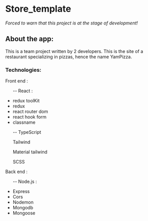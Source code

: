 # Store_template
<em>
    Forced to warn that this project is at the stage of development!
</em>
 
<h2>About the app:</h2>
<p>
    This is a team project written by 2 developers. This is the site of a restaurant specializing in pizzas, hence the name YamPizza.
</p>

<h3>Technologies: </h3>
<p>Front end : </p>
   <ul>
      <p>-- React : </p>
        <li>redux toolKit</li>
        <li>redux</li>
        <li>react router dom</li>
        <li>react hook form</li>
        <li>classname</li>
      <p>-- TypeScript</p>
      <p>Tailwind</p>
      <p>Material tailwind</p>
      <p>SCSS</p>
   </ul>
   
<p>Back end : </p>
<ul>
    <p>-- Node.js :</p>
        <li>Express</li>
        <li>Cors</li>
        <li>Nodemon</li>
        <li>Mongodb</li>
        <li>Mongoose</li>
</ul>